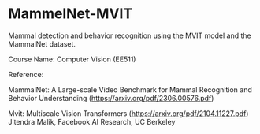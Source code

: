 # MammelNet-MVIT



Mammal detection and behavior recognition using the MVIT model and the MammalNet dataset.

Course Name: Computer Vision (EE511)

Reference:

MammalNet: A Large-scale Video Benchmark for Mammal Recognition and Behavior Understanding (https://arxiv.org/pdf/2306.00576.pdf)

Mvit: Multiscale Vision Transformers (https://arxiv.org/pdf/2104.11227.pdf) Jitendra Malik, Facebook AI Research, UC Berkeley
